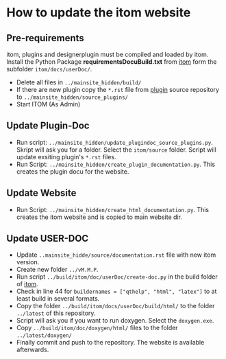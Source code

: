 How to update the itom website
==============================

Pre-requirements
----------------

itom, plugins and designerplugin must be compiled and loaded by itom. 
Install the Python Package **requirementsDocuBuild.txt** from [itom](https://github.com/itom-project/itom) form the subfolder ``itom/docs/userDoc/``.

* Delete all files in ``../mainsite_hidden/build/``
* If there are new plugin copy the ``*.rst`` file from [plugin](https://github.com/itom-project/plugin) source repository to ``../mainsite_hidden/source_plugins/``
* Start ITOM (As Admin)

Update Plugin-Doc
-----------------

* Run script: ``../mainsite_hidden/update_plugindoc_source_plugins.py``. Skript will ask you for a folder. Select the ``itom/source`` folder. Script will update exsiting plugin's ``*.rst`` files.
* Run Script: ``../mainsite_hidden/create_plugin_documentation.py``. This creates the plugin docu for the website. 

Update Website
--------------	
* Run Script: ``../mainsite_hidden/create_html_documentation.py``. This creates the itom website and is copied to main website dir. 

Update USER-DOC
---------------
* Update ``..mainsite_hidde/source/documentation.rst`` file with new itom version.
* Create new folder ``../vM.M.P``. 
* Run script ``../build/itom/doc/userDoc/create-doc.py`` in the build folder of [itom](https://github.com/itom-project/itom).
* Check in line 44 for ``buildernames = ["qthelp", "html", "latex"]`` to at least build in several formats.
* Copy the folder ``../build/itom/docs/userDoc/build/html/`` to the folder ``../latest`` of this repository. 
* Script will ask you if you want to run doxygen. Select the ``doxygen.exe``.  
* Copy ``../build/itom/doc/doxygen/html/`` files to the folder ``../latest/doxygen/``
* Finally commit and push to the repository. The website is available afterwards. 
